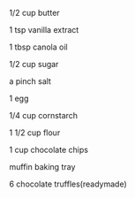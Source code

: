 1/2 cup butter

1 tsp vanilla extract

1 tbsp canola oil

1/2 cup sugar

a pinch salt

1 egg

1/4 cup cornstarch

1 1/2 cup flour

1 cup chocolate chips

muffin baking tray

6 chocolate truffles(readymade)